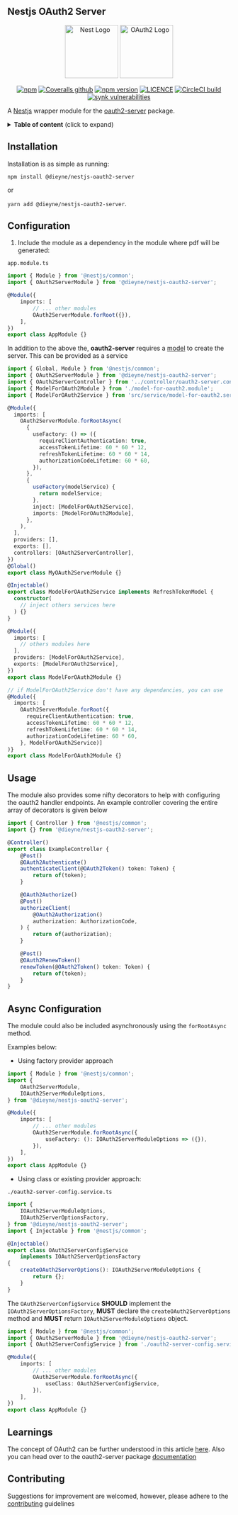 ## Nestjs OAuth2 Server

<p align="center">
  <a href="http://nestjs.com/" target="blank"><img src="https://nestjs.com/img/logo-small.svg" width="120" alt="Nest Logo" /></a>
  <img src="https://github.com/dieyne/nestjs-oauth2-server/blob/master/oauth2.png?raw=true" width="120" alt="OAuth2 Logo" />
</p>

<p align='center'>
    <a href="https://www.npmjs.com/package/@dieyne/nestjs-oauth2-server" target='_blank'><img alt="npm" src="https://img.shields.io/npm/dm/@dieyne/nestjs-oauth2-server" alt="NPM Downloads"></a>
    <a href="https://coveralls.io/github/dieyne/nestjs-oauth2-server" target="_blank" rel="noopener noreferrer"><img alt="Coveralls github" src="https://img.shields.io/coveralls/github/dieyne/nestjs-oauth2-server"></a>
    <a href="https://npmjs.com/@dieyne/nestjs-oauth2-server" target="_blank" rel="noopener noreferrer"><img alt="npm version" src="https://img.shields.io/npm/v/@dieyne/nestjs-oauth2-server?label=NPM&logo=NPM"></a>
    <a href="https://npmjs.com/@dieyne/nestjs-oauth2-server" target="_blank" rel="noopener noreferrer"><img alt="LICENCE" src="https://img.shields.io/npm/l/@dieyne/nestjs-oauth2-server"></a>
    <a href="https://circleci.com/gh/dieyne/nestjs-oauth2-server" target="_blank" rel="noopener noreferrer"><img alt="CircleCI build" src="https://img.shields.io/circleci/build/gh/dieyne/nestjs-oauth2-server/master"></a>
    <a href="https://www.npmjs.com/package/@dieyne/nestjs-oauth2-server" target="_blank" rel="noopener noreferrer"><img alt="synk vulnerabilities" src="https://img.shields.io/snyk/vulnerabilities/npm/@dieyne/nestjs-oauth2-server"></a>
</p>

<p>
A <a href="https://nestjs.com" target='_blank'>Nestjs</a> wrapper module for the <a href='https://oauth2-server.readthedocs.io/en/latest/index.html' target='_blank'>oauth2-server</a> package.
</p>

<details>
<summary><strong>Table of content</strong> (click to expand)</summary>

<!-- toc -->

-   [Installation](#installation)
-   [Configuration](#configuration)
-   [Usage](#usage)
-   [Learnings](#learnings)
-   [Contributing](#contributing)
    <!-- tocstop -->
    </details>

## Installation

Installation is as simple as running:

`npm install @dieyne/nestjs-oauth2-server`

or

`yarn add @dieyne/nestjs-oauth2-server`.

## Configuration

1. Include the module as a dependency in the module where pdf will be generated:

`app.module.ts`

```ts
import { Module } from '@nestjs/common';
import { OAuth2ServerModule } from '@dieyne/nestjs-oauth2-server';

@Module({
    imports: [
        // ... other modules
        OAuth2ServerModule.forRoot({}),
    ],
})
export class AppModule {}
```

In addition to the above the, **oauth2-server** requires a [model](https://oauth2-server.readthedocs.io/en/latest/model/overview.html) to create the server. This can be provided as a service 

```ts
import { Global, Module } from '@nestjs/common';
import { OAuth2ServerModule } from '@dieyne/nestjs-oauth2-server';
import { OAuth2ServerController } from '../controller/oauth2-server.controller';
import { ModelForOAuth2Module } from './model-for-oauth2.module';
import { ModelForOAuth2Service } from 'src/service/model-for-oauth2.service';

@Module({
  imports: [
    OAuth2ServerModule.forRootAsync(
      {
        useFactory: () => ({
          requireClientAuthentication: true,
          accessTokenLifetime: 60 * 60 * 12,
          refreshTokenLifetime: 60 * 60 * 14,
          authorizationCodeLifetime: 60 * 60,
        }),
      },
      {
        useFactory(modelService) {
          return modelService;
        },
        inject: [ModelForOAuth2Service],
        imports: [ModelForOAuth2Module],
      },
    ),
  ],
  providers: [],
  exports: [],
  controllers: [OAuth2ServerController],
})
@Global()
export class MyOAuth2ServerModule {}

@Injectable()
export class ModelForOAuth2Service implements RefreshTokenModel {
  constructor(
    // inject others services here
  ) {}
}

@Module({
  imports: [
    // others modules here
  ],
  providers: [ModelForOAuth2Service],
  exports: [ModelForOAuth2Service],
})
export class ModelForOAuth2Module {}

// if ModelForOAuth2Service don't have any dependancies, you can use
@Module({
  imports: [
    OAuth2ServerModule.forRoot({
      requireClientAuthentication: true,
      accessTokenLifetime: 60 * 60 * 12,
      refreshTokenLifetime: 60 * 60 * 14,
      authorizationCodeLifetime: 60 * 60,
    }, ModelForOAuth2Service)]
)}
export class ModelForOAuth2Module {}
```
## Usage

The module also provides some nifty decorators to help with configuring the oauth2 handler endpoints. An example controller covering the entire array of decorators is given below

```ts
import { Controller } from '@nestjs/common';
import {} from '@dieyne/nestjs-oauth2-server';

@Controller()
export class ExampleController {
    @Post()
    @OAuth2Authenticate()
    authenticateClient(@OAuth2Token() token: Token) {
        return of(token);
    }

    @OAuth2Authorize()
    @Post()
    authorizeClient(
        @OAuth2Authorization()
        authorization: AuthorizationCode,
    ) {
        return of(authorization);
    }

    @Post()
    @OAuth2RenewToken()
    renewToken(@OAuth2Token() token: Token) {
        return of(token);
    }
}
```

## Async Configuration

The module could also be included asynchronously using the `forRootAsync` method.

Examples below:

-   Using factory provider approach

```ts
import { Module } from '@nestjs/common';
import {
    OAuth2ServerModule,
    IOAuth2ServerModuleOptions,
} from '@dieyne/nestjs-oauth2-server';

@Module({
    imports: [
        // ... other modules
        OAuth2ServerModule.forRootAsync({
            useFactory: (): IOAuth2ServerModuleOptions => ({}),
        }),
    ],
})
export class AppModule {}
```

-   Using class or existing provider approach:

`./oauth2-server-config.service.ts`

```ts
import {
    IOAuth2ServerModuleOptions,
    IOAuth2ServerOptionsFactory,
} from '@dieyne/nestjs-oauth2-server';
import { Injectable } from '@nestjs/common';

@Injectable()
export class OAuth2ServerConfigService
    implements IOAuth2ServerOptionsFactory
{
    createOAuth2ServerOptions(): IOAuth2ServerModuleOptions {
        return {};
    }
}
```

The `OAuth2ServerConfigService` **SHOULD** implement the `IOAuth2ServerOptionsFactory`, **MUST** declare the `createOAuth2ServerOptions` method and **MUST** return `IOAuth2ServerModuleOptions` object.

```ts
import { Module } from '@nestjs/common';
import { OAuth2ServerModule } from '@dieyne/nestjs-oauth2-server';
import { OAuth2ServerConfigService } from './oauth2-server-config.service.ts';

@Module({
    imports: [
        // ... other modules
        OAuth2ServerModule.forRootAsync({
            useClass: OAuth2ServerConfigService,
        }),
    ],
})
export class AppModule {}
```

## Learnings

The concept of OAuth2 can be further understood in this article [here](https://www.digitalocean.com/community/tutorials/an-introduction-to-oauth-2). Also you can head over to the oauth2-server package [documentation](package)

## Contributing

Suggestions for improvement are welcomed, however, please adhere to the [contributing](./Contributing.md) guidelines

[package]: https://oauth2-server.readthedocs.io/en/latest/index.html
